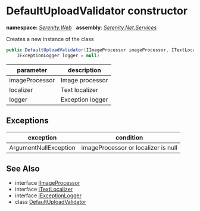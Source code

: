 # DefaultUploadValidator constructor
**namespace:** *[Serenity.Web](../../README.md#serenity.web-namespace)*   **assembly**: *[Serenity.Net.Services](../../README.md)*

Creates a new instance of the class

```csharp
public DefaultUploadValidator(IImageProcessor imageProcessor, ITextLocalizer localizer, 
    IExceptionLogger logger = null)
```

| parameter | description |
| --- | --- |
| imageProcessor | Image processor |
| localizer | Text localizer |
| logger | Exception logger |

## Exceptions

| exception | condition |
| --- | --- |
| ArgumentNullException | imageProcessor or localizer is null |

## See Also

* interface [IImageProcessor](../../global/IImageProcessor.md)
* interface [ITextLocalizer](../Serenity.Net.Core/../../Serenity/ITextLocalizer.md)
* interface [IExceptionLogger](../Serenity.Net.Core/../../Serenity.Abstractions/IExceptionLogger.md)
* class [DefaultUploadValidator](../DefaultUploadValidator.md)